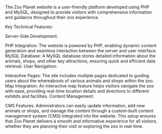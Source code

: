 The Zoo Planet website is a user-friendly platform developed using PHP and MySQL, designed to provide visitors with comprehensive information and guidance throughout their zoo experience.

Key Technical Features:

Server-Side Development:

PHP Integration: The website is powered by PHP, enabling dynamic content generation and seamless interaction between the server and user interface.
MySQL Database: A MySQL database stores detailed information about the animals, shops, and other key attractions, ensuring quick and efficient data retrieval.
User Navigation:

Interactive Pages: The site includes multiple pages dedicated to guiding users about the whereabouts of various animals and shops within the zoo.
Map Integration: An interactive map feature helps visitors navigate the zoo with ease, providing real-time location details and directions to different exhibits and facilities.
Content Management:

CMS Features: Administrators can easily update information, add new animals or shops, and manage the content through a custom-built content management system (CMS) integrated into the website.
This setup ensures that Zoo Planet delivers a smooth and informative experience for all visitors, whether they are planning their visit or exploring the zoo in real-time.
